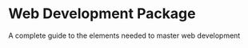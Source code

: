 Web Development Package
=======================

A complete guide to the elements needed to master web development
